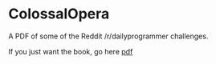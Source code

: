 # ColossalOpera

A PDF of some of the Reddit /r/dailyprogrammer challenges.

If you just want the book, go here [pdf](book.pdf)

